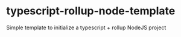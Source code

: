 # typescript-rollup-node-template
Simple template to initialize a typescript + rollup NodeJS project

